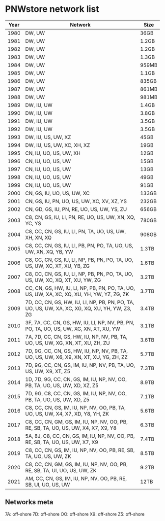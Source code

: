 # PNWstore network list
|  Year  |   Network | Size |
| -------|-----------|------|
|  1980  |   DW, UW  | 36GB |
|  1981  |   DW, UW  | 1.2GB |
|  1982  |   DW, UW  | 1.2GB |
|  1983  |   DW, UW  | 1.3GB |
|  1984  |   DW, UW  | 959MB |
|  1985  |   DW, UW  | 1.1GB |
|  1986  |   DW, UW  | 835GB |
|  1987  |   DW, UW  | 861MB |
|  1988  |   DW, UW  | 981MB |
|  1989  |   DW, IU, UW  | 1.4GB |
|  1990  |   DW, IU, UW  | 3.8GB |
|  1991  |   DW, IU, UW  | 3.5GB |
|  1992  |   DW, IU, UW  | 3.5GB |
|  1993  |   DW, IU, US, UW, XZ  | 45GB |
|  1994  |   DW, IU, US, UW, XC, XH, XZ  | 19GB |
|  1995  |   CN, IU, UO, US, UW, XH  | 12GB |
|  1996  |   CN, IU, UO, US, UW  | 15GB |
|  1997  |   CN, IU, UO, US, UW  | 13GB |
|  1998  |   CN, IU, UO, US, UW  | 49GB |
|  1999  |   CN, IU, UO, US, UW  | 91GB |
|  2000  |   CN, GS, IU, UO, US, UW, XC  | 133GB |
|  2001  |   CN, GS, IU, PN, UO, US, UW, XC, XV, XZ, YS  | 232GB |
|  2002  |   CN, GD, GS, IU, PN, RE, UO, US, UW, YS, ZU  | 656GB |
|  2003  |   C8, CN, GS, IU, LI, PN, RE, UO, US, UW, XN, XQ, YC, YS  | 780GB |
|  2004  |   C8, CC, CN, GS, IU, LI, PN, TA, UO, US, UW, XH, XN, XQ  | 908GB |
|  2005  |   C8, CC, CN, GS, IU, LI, PB, PN, PO, TA, UO, US, UW, XN, XQ, YB, YW  | 1.3TB |
|  2006  |   C8, CC, CN, GS, IU, LI, NP, PB, PN, PO, TA, UO, US, UW, XC, XT, XU, YB, ZG  | 1.6TB |
|  2007  |   C8, CC, CN, GS, IU, LI, NP, PB, PN, PO, TA, UO, US, UW, XC, XQ, XT, XU, YW, ZG  | 3.2TB |
|  2008  |   CC, CN, GS, HW, IU, LI, NP, PB, PN, PO, TA, UO, US, UW, XA, XC, XQ, XU, YH, YW, YZ, ZG, ZK  | 3.7TB |
|  2009  |   7D, CC, CN, GS, HW, IU, LI, NP, PB, PN, PO, TA, UO, US, UW, XA, XC, XG, XQ, XU, YH, YW, Z3, ZG  | 3.4TB |
|  2010  |   3F, 7A, CC, CN, GS, HW, IU, LI, NP, NV, PB, PN, PO, TA, UO, US, UW, XG, XN, XT, XU, YW  | 3.1TB |
|  2011  |   7A, 7D, CC, CN, GS, HW, IU, NP, NV, PB, TA, UO, US, UW, XG, XN, XT, XU, ZH, ZU  | 3.6TB |
|  2012  |   7D, 9G, CC, CN, GS, HW, IU, NP, NV, PB, TA, UO, US, UW, X6, X9, XN, XT, XU, YG, ZH, ZZ  | 5.7TB |
|  2013  |   7D, 9G, CC, CN, GS, IM, IU, NP, NV, PB, TA, UO, US, UW, X9, XT, Z5  | 7.3TB |
|  2014  |   1D, 7D, 9G, CC, CN, GS, IM, IU, NP, NV, OO, PB, TA, UO, US, UW, XD, XZ, Z5  | 8.9TB |
|  2015  |   7D, 9G, C8, CC, CN, GS, IM, IU, NP, NV, OO, PB, TA, UO, US, UW, XD, Z5  | 7.1TB |
|  2016  |   C8, CC, CN, GS, IM, IU, NP, NV, OO, PB, TA, UO, US, UW, X4, X7, XD, Y8, YH, ZK  | 5.6TB |
|  2017  |   C8, CC, CN, GM, GS, IM, IU, NP, NV, OO, PB, RE, SB, TA, UO, US, UW, X4, X7, X9, Y8  | 6.3TB |
|  2018  |   5A, 8J, C8, CC, CN, GS, IM, IU, NP, NV, OO, PB, RE, SB, TA, UO, US, UW, X7, X9  | 7.4TB |
|  2019  |   C8, CC, CN, GS, IM, IU, NP, NV, OO, PB, RE, SB, TA, UO, US, UW, ZK  | 8.5TB |
|  2020  |   C8, CC, CN, GM, GS, IM, IU, NP, NV, OO, PB, RE, SB, TA, UI, UO, US, UW, ZK  | 9.2TB |
|  2021  |   AM, CC, CN, GS, IM, IU, NP, NV, OO, PB, RE, SB, UI, UO, US, UW | 12TB |


## Networks meta

7A: off-shore
7D: off-shore
OO: off-shore
X9: off-shore
Z5: off-shore